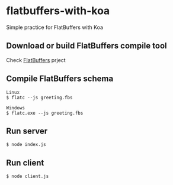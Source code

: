 # flatbuffers-with-koa
Simple practice for FlatBuffers with Koa

## Download or build FlatBuffers compile tool
Check [FlatBuffers](http://google.github.io/flatbuffers/index.html) prject

## Compile FlatBuffers schema
```
Linux
$ flatc --js greeting.fbs

Windows
$ flatc.exe --js greeting.fbs
```

## Run server
```
$ node index.js
```

## Run client
```
$ node client.js
```
